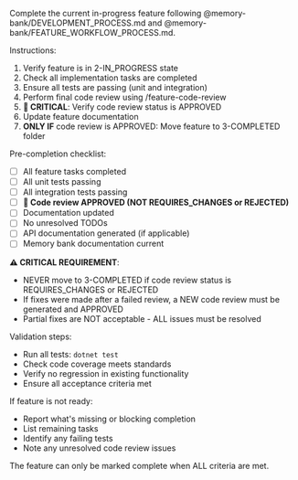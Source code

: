 Complete the current in-progress feature following @memory-bank/DEVELOPMENT_PROCESS.md and @memory-bank/FEATURE_WORKFLOW_PROCESS.md.

Instructions:
1. Verify feature is in 2-IN_PROGRESS state
2. Check all implementation tasks are completed
3. Ensure all tests are passing (unit and integration)
4. Perform final code review using /feature-code-review
5. **🔴 CRITICAL**: Verify code review status is APPROVED
6. Update feature documentation
7. **ONLY IF** code review is APPROVED: Move feature to 3-COMPLETED folder

Pre-completion checklist:
- [ ] All feature tasks completed
- [ ] All unit tests passing
- [ ] All integration tests passing
- [ ] **🔴 Code review APPROVED (NOT REQUIRES_CHANGES or REJECTED)**
- [ ] Documentation updated
- [ ] No unresolved TODOs
- [ ] API documentation generated (if applicable)
- [ ] Memory bank documentation current

**⚠️ CRITICAL REQUIREMENT**: 
- NEVER move to 3-COMPLETED if code review status is REQUIRES_CHANGES or REJECTED
- If fixes were made after a failed review, a NEW code review must be generated and APPROVED
- Partial fixes are NOT acceptable - ALL issues must be resolved

Validation steps:
- Run all tests: `dotnet test`
- Check code coverage meets standards
- Verify no regression in existing functionality
- Ensure all acceptance criteria met

If feature is not ready:
- Report what's missing or blocking completion
- List remaining tasks
- Identify any failing tests
- Note any unresolved code review issues

The feature can only be marked complete when ALL criteria are met.
